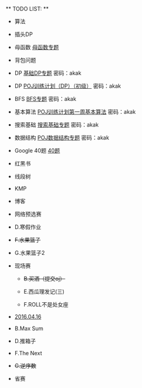 ** TODO LIST: **

* 算法

 * 插头DP 
 
 * 母函数 [母函数专题](http://acm.hust.edu.cn/vjudge/contest/view.action?cid=52844#overview)
 
 * 背包问题
 
 * DP [基础DP专题](http://acm.hust.edu.cn/vjudge/contest/view.action?cid=110508#overview) 密码：akak
 
 * DP [POJ训练计划（DP）（初级）](http://acm.hust.edu.cn/vjudge/contest/view.action?cid=99272#overview) 密码：akak
 
 * BFS [BFS专题](http://acm.hust.edu.cn/vjudge/contest/view.action?cid=87959#overview) 密码：akak
 
 * 基本算法 [POJ训练计划第一周基本算法](POJ训练计划第一周基本算法) 密码：akak
 
 * 搜索基础 [搜索基础专题](http://acm.hust.edu.cn/vjudge/contest/view.action?cid=101987#overview) 密码：akak
 
 * 数据结构 [POJ数据结构专题](http://acm.hust.edu.cn/vjudge/contest/view.action?cid=100412#overview) 密码：akak

 * Google 40题 [40题](http://www.cnblogs.com/kuangbin/archive/2012/12/12/2814575.html)

 * 红黑书

 * 线段树
 
 * KMP

* 博客

 *  网络预选赛
 
   * D.寒假作业
 
   * <del>F.水果篮子</del>
  
   * G.水果篮子2
  
 * 现场赛
 
   * <del>B.买酒（提交oj）</del>
  
   * E.西瓜理发记(三)
  
   * F.ROLL不是处女座

  * [2016.04.16](http://acm.hust.edu.cn/vjudge/contest/view.action?cid=113042#overview)
   
   * B.Max Sum
   
   * D.推箱子
   
   * F.The Next
   
   * <del> G.逆序数 <del>
  
  * 省赛
  